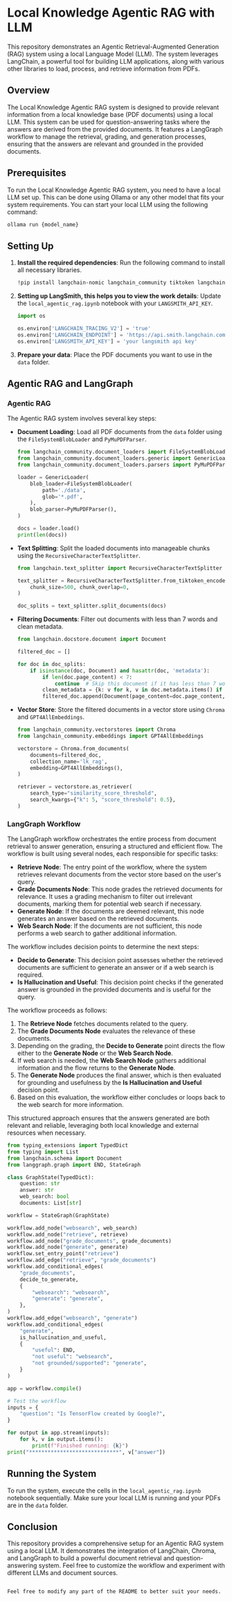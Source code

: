 
# Local Knowledge Agentic RAG with LLM

This repository demonstrates an Agentic Retrieval-Augmented Generation (RAG) system using a local Language Model (LLM). The system leverages LangChain, a powerful tool for building LLM applications, along with various other libraries to load, process, and retrieve information from PDFs.

## Overview

The Local Knowledge Agentic RAG system is designed to provide relevant information from a local knowledge base (PDF documents) using a local LLM. This system can be used for question-answering tasks where the answers are derived from the provided documents. It features a LangGraph workflow to manage the retrieval, grading, and generation processes, ensuring that the answers are relevant and grounded in the provided documents.

## Prerequisites

To run the Local Knowledge Agentic RAG system, you need to have a local LLM set up. This can be done using Ollama or any other model that fits your system requirements. You can start your local LLM using the following command:

```sh
ollama run {model_name}
```

## Setting Up

1. **Install the required dependencies**: Run the following command to install all necessary libraries.

    ```sh
    !pip install langchain-nomic langchain_community tiktoken langchainhub chromadb langchain langgraph tavily-python gpt4all firecrawl-py pymupdf langchain-ollama
    ```

2. **Setting up LangSmith, this helps you to view the work details**: Update the `local_agentic_rag.ipynb` notebook with your `LANGSMITH_API_KEY`.

    ```python
    import os

    os.environ['LANGCHAIN_TRACING_V2'] = 'true'
    os.environ['LANGCHAIN_ENDPOINT'] = 'https://api.smith.langchain.com'
    os.environ['LANGSMITH_API_KEY'] = 'your langsmith api key'
    ```

3. **Prepare your data**: Place the PDF documents you want to use in the `data` folder.

## Agentic RAG and LangGraph

### Agentic RAG

The Agentic RAG system involves several key steps:

- **Document Loading**: Load all PDF documents from the `data` folder using the `FileSystemBlobLoader` and `PyMuPDFParser`.
  
  ```python
  from langchain_community.document_loaders import FileSystemBlobLoader
  from langchain_community.document_loaders.generic import GenericLoader
  from langchain_community.document_loaders.parsers import PyMuPDFParser

  loader = GenericLoader(
      blob_loader=FileSystemBlobLoader(
          path='./data',
          glob='*.pdf',
      ),
      blob_parser=PyMuPDFParser(),
  )

  docs = loader.load()
  print(len(docs))
  ```

- **Text Splitting**: Split the loaded documents into manageable chunks using the `RecursiveCharacterTextSplitter`.

  ```python
  from langchain.text_splitter import RecursiveCharacterTextSplitter

  text_splitter = RecursiveCharacterTextSplitter.from_tiktoken_encoder(
      chunk_size=500, chunk_overlap=0,
  )

  doc_splits = text_splitter.split_documents(docs)
  ```

- **Filtering Documents**: Filter out documents with less than 7 words and clean metadata.

  ```python
  from langchain.docstore.document import Document

  filtered_doc = []

  for doc in doc_splits:
      if isinstance(doc, Document) and hasattr(doc, 'metadata'):
          if len(doc.page_content) < 7:
              continue  # Skip this document if it has less than 7 words
          clean_metadata = {k: v for k, v in doc.metadata.items() if isinstance(v, (str, int, float, bool))}
          filtered_doc.append(Document(page_content=doc.page_content, metadata=clean_metadata))
  ```

- **Vector Store**: Store the filtered documents in a vector store using `Chroma` and `GPT4AllEmbeddings`.

  ```python
  from langchain_community.vectorstores import Chroma
  from langchain_community.embeddings import GPT4AllEmbeddings

  vectorstore = Chroma.from_documents(
      documents=filtered_doc,
      collection_name='lk_rag',
      embedding=GPT4AllEmbeddings(),
  )

  retriever = vectorstore.as_retriever(
      search_type="similarity_score_threshold",
      search_kwargs={"k": 5, "score_threshold": 0.5},
  )
  ```

### LangGraph Workflow

The LangGraph workflow orchestrates the entire process from document retrieval to answer generation, ensuring a structured and efficient flow. The workflow is built using several nodes, each responsible for specific tasks:

- **Retrieve Node**: The entry point of the workflow, where the system retrieves relevant documents from the vector store based on the user's query.
- **Grade Documents Node**: This node grades the retrieved documents for relevance. It uses a grading mechanism to filter out irrelevant documents, marking them for potential web search if necessary.
- **Generate Node**: If the documents are deemed relevant, this node generates an answer based on the retrieved documents.
- **Web Search Node**: If the documents are not sufficient, this node performs a web search to gather additional information.

The workflow includes decision points to determine the next steps:
- **Decide to Generate**: This decision point assesses whether the retrieved documents are sufficient to generate an answer or if a web search is required.
- **Is Hallucination and Useful**: This decision point checks if the generated answer is grounded in the provided documents and is useful for the query.

The workflow proceeds as follows:
1. The **Retrieve Node** fetches documents related to the query.
2. The **Grade Documents Node** evaluates the relevance of these documents.
3. Depending on the grading, the **Decide to Generate** point directs the flow either to the **Generate Node** or the **Web Search Node**.
4. If web search is needed, the **Web Search Node** gathers additional information and the flow returns to the **Generate Node**.
5. The **Generate Node** produces the final answer, which is then evaluated for grounding and usefulness by the **Is Hallucination and Useful** decision point.
6. Based on this evaluation, the workflow either concludes or loops back to the web search for more information.

This structured approach ensures that the answers generated are both relevant and reliable, leveraging both local knowledge and external resources when necessary.

```python
from typing_extensions import TypedDict
from typing import List
from langchain.schema import Document
from langgraph.graph import END, StateGraph

class GraphState(TypedDict):
    question: str
    answer: str
    web_search: bool
    documents: List[str]

workflow = StateGraph(GraphState)

workflow.add_node("websearch", web_search)
workflow.add_node("retrieve", retrieve)
workflow.add_node("grade_documents", grade_documents)
workflow.add_node("generate", generate)
workflow.set_entry_point("retrieve")
workflow.add_edge("retrieve", "grade_documents")
workflow.add_conditional_edges(
    "grade_documents",
    decide_to_generate,
    {
        "websearch": "websearch",
        "generate": "generate",
    },
)
workflow.add_edge("websearch", "generate")
workflow.add_conditional_edges(
    "generate",
    is_hallucination_and_useful,
    {
        "useful": END,
        "not useful": "websearch",
        "not grounded/supported": "generate",
    }
)

app = workflow.compile()

# Test the workflow
inputs = {
    "question": "Is TensorFlow created by Google?",
}

for output in app.stream(inputs):
    for k, v in output.items():
        print(f"Finished running: {k}")
print("*****************************", v["answer"])
```

## Running the System

To run the system, execute the cells in the `local_agentic_rag.ipynb` notebook sequentially. Make sure your local LLM is running and your PDFs are in the `data` folder.

## Conclusion

This repository provides a comprehensive setup for an Agentic RAG system using a local LLM. It demonstrates the integration of LangChain, Chroma, and LangGraph to build a powerful document retrieval and question-answering system. Feel free to customize the workflow and experiment with different LLMs and document sources.
```

Feel free to modify any part of the README to better suit your needs.
